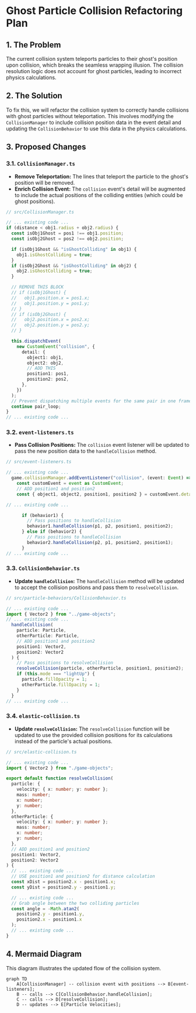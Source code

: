 # Ghost Particle Collision Refactoring Plan

## 1. The Problem

The current collision system teleports particles to their ghost's position upon collision, which breaks the seamless wrapping illusion. The collision resolution logic does not account for ghost particles, leading to incorrect physics calculations.

## 2. The Solution

To fix this, we will refactor the collision system to correctly handle collisions with ghost particles without teleportation. This involves modifying the `CollisionManager` to include collision position data in the event detail and updating the `CollisionBehavior` to use this data in the physics calculations.

## 3. Proposed Changes

### 3.1. `CollisionManager.ts`

- **Remove Teleportation:** The lines that teleport the particle to the ghost's position will be removed.
- **Enrich Collision Event:** The `collision` event's detail will be augmented to include the actual positions of the colliding entities (which could be ghost positions).

```typescript
// src/CollisionManager.ts

// ... existing code ...
if (distance < obj1.radius + obj2.radius) {
  const isObj1Ghost = pos1 !== obj1.position;
  const isObj2Ghost = pos2 !== obj2.position;

  if (isObj1Ghost && "isGhostColliding" in obj1) {
    obj1.isGhostColliding = true;
  }
  if (isObj2Ghost && "isGhostColliding" in obj2) {
    obj2.isGhostColliding = true;
  }

  // REMOVE THIS BLOCK
  // if (isObj1Ghost) {
  //   obj1.position.x = pos1.x;
  //   obj1.position.y = pos1.y;
  // }
  // if (isObj2Ghost) {
  //   obj2.position.x = pos2.x;
  //   obj2.position.y = pos2.y;
  // }

  this.dispatchEvent(
    new CustomEvent("collision", {
      detail: {
        object1: obj1,
        object2: obj2,
        // ADD THIS
        position1: pos1,
        position2: pos2,
      },
    })
  );
  // Prevent dispatching multiple events for the same pair in one frame
  continue pair_loop;
}
// ... existing code ...
```

### 3.2. `event-listeners.ts`

- **Pass Collision Positions:** The `collision` event listener will be updated to pass the new position data to the `handleCollision` method.

```typescript
// src/event-listeners.ts

// ... existing code ...
  game.collisionManager.addEventListener("collision", (event: Event) => {
    const customEvent = event as CustomEvent;
    // ADD position1 and position2
    const { object1, object2, position1, position2 } = customEvent.detail;

// ... existing code ...

      if (behavior1) {
        // Pass positions to handleCollision
        behavior1.handleCollision(p1, p2, position1, position2);
      } else if (behavior2) {
        // Pass positions to handleCollision
        behavior2.handleCollision(p2, p1, position2, position1);
      }
// ... existing code ...
```

### 3.3. `CollisionBehavior.ts`

- **Update `handleCollision`:** The `handleCollision` method will be updated to accept the collision positions and pass them to `resolveCollision`.

```typescript
// src/particle-behaviors/CollisionBehavior.ts

// ... existing code ...
import { Vector2 } from "../game-objects";
// ... existing code ...
  handleCollision(
    particle: Particle,
    otherParticle: Particle,
    // ADD position1 and position2
    position1: Vector2,
    position2: Vector2
  ) {
    // Pass positions to resolveCollision
    resolveCollision(particle, otherParticle, position1, position2);
    if (this.mode === "lightUp") {
      particle.fillOpacity = 1;
      otherParticle.fillOpacity = 1;
    }
  }
// ... existing code ...
```

### 3.4. `elastic-collision.ts`

- **Update `resolveCollision`:** The `resolveCollision` function will be updated to use the provided collision positions for its calculations instead of the particle's actual positions.

```typescript
// src/elastic-collision.ts

// ... existing code ...
import { Vector2 } from "./game-objects";

export default function resolveCollision(
  particle: {
    velocity: { x: number; y: number };
    mass: number;
    x: number;
    y: number;
  },
  otherParticle: {
    velocity: { x: number; y: number };
    mass: number;
    x: number;
    y: number;
  },
  // ADD position1 and position2
  position1: Vector2,
  position2: Vector2
) {
  // ... existing code ...
  // USE position1 and position2 for distance calculation
  const xDist = position2.x - position1.x;
  const yDist = position2.y - position1.y;

  // ... existing code ...
  // Grab angle between the two colliding particles
  const angle = -Math.atan2(
    position2.y - position1.y,
    position2.x - position1.x
  );
  // ... existing code ...
}
```

## 4. Mermaid Diagram

This diagram illustrates the updated flow of the collision system.

```mermaid
graph TD
    A[CollisionManager] -- collision event with positions --> B[event-listeners];
    B -- calls --> C[CollisionBehavior.handleCollision];
    C -- calls --> D[resolveCollision];
    D -- updates --> E[Particle Velocities];
```
